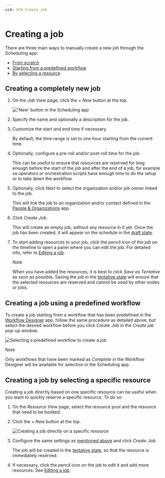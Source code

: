 ```yaml
---
uid: SCH_Create_Job
---
```


# Creating a job

There are three main ways to manually create a new job through the Scheduling app:

- [From scratch](#creating-a-completely-new-job)
- [Starting from a predefined workflow](#creating-a-job-using-a-predefined-workflow)
- [By selecting a resource](#creating-a-job-by-selecting-a-specific-resource)

## Creating a completely new job

1. On the *Job View* page, click the *+ New* button at the top.

   !['New' button in the Scheduling app](~/solutions/images/Scheduling_Create_Job.png)

1. Specify the name and optionally a description for the job.

1. Customize the start and end time if necessary.

   By default, the time range is set to one hour starting from the current time.

1. Optionally, configure a pre-roll and/or post-roll time for the job.<!-- RN 43035 -->

   This can be useful to ensure that resources are reserved for long enough before the start of the job and after the end of a job, for example so operators or orchestration scripts have enough time to do the setup or to take down the workflow.

1. Optionally, click *Next* to select the organization and/or job owner linked to the job.

   This will link the job to an organization and/or contact defined in the [People & Organizations](xref:People_Organizations) app.

1. Click *Create Job*.

   This will create an empty job, without any resource in it yet. Once the job has been created, it will appear on the schedule in the [draft state](xref:MO_S_Job_States).

1. To start adding resources to your job, click the pencil icon of the job on the timeline to open a panel where you can edit the job. For detailed info, refer to [Editing a job](xref:SCH_Edit_Job).

   > [!NOTE]
   > When you have added the resources, it is best to click *Save as Tentative* as soon as possible. Saving the job in the [tentative state](xref:MO_S_Job_States) will ensure that the selected resources are reserved and cannot be used by other nodes or jobs.

## Creating a job using a predefined workflow

To create a job starting from a workflow that has been predefined in the [Workflow Designer](xref:MO_Workflow_Designer) app, follow the same procedure as detailed above, but select the desired workflow before you click *Create Job* in the *Create job* pop-up window.

![Selecting a predefined workflow to create a job](~/solutions/images/Scheduling_Create_Job_from_Workflow.png)

> [!NOTE]
> Only workflows that have been marked as *Complete* in the Workflow Designer will be available for selection in the Scheduling app.

## Creating a job by selecting a specific resource

Creating a job directly based on one specific resource can be useful when you want to quickly reserve a specific resource. To do so:

1. On the *Resource View* page, select the resource pool and the resource that need to be booked.

1. Click the *+ New* button at the top.

   ![Creating a job directly on a specific resource](~/solutions/images/Scheduling_Create_Job_on_Resource.png)

1. Configure the same settings as [mentioned above](#creating-a-completely-new-job) and click *Create Job*.

   The job will be created in the [tentative state](xref:MO_S_Job_States), so that the resource is immediately reserved.

1. If necessary, click the pencil icon on the job to edit it and add more resources. See [Editing a job](xref:SCH_Edit_Job).
